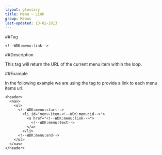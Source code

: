 ```yaml
---
layout: glossary
title: Menu - Link
group: Menus
last-updated: 13-02-2013
---
```


##Tag

`<!--WDK:menu:link-->`

##Description

This tag will return the URL of the current menu item within the loop.

##Example

In the following example we are using the tag to provide a link to each menu items url.

```
<header>
  <nav>
    <ul>
      <!--WDK:menu:start-->
        <li id="menu-item-<!--WDK:menu:id-->">
          <a href="<!--WDK:menu:link-->">
            <!--WDK:menu:text-->
          </a>
        </li>
      <!--WDK:menu:end-->
    </ul>
  </nav>
</header>
```